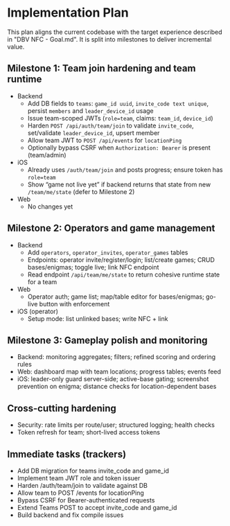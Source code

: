 # Implementation Plan

This plan aligns the current codebase with the target experience described in "DBV NFC - Goal.md". It is split into milestones to deliver incremental value.

## Milestone 1: Team join hardening and team runtime

- Backend
  - Add DB fields to `teams`: `game_id uuid`, `invite_code text unique`, persist `members` and `leader_device_id` usage
  - Issue team-scoped JWTs (`role=team`, claims: `team_id`, `device_id`)
  - Harden `POST /api/auth/team/join` to validate `invite_code`, set/validate `leader_device_id`, upsert member
  - Allow team JWT to `POST /api/events` for `locationPing`
  - Optionally bypass CSRF when `Authorization: Bearer` is present (team/admin)
- iOS
  - Already uses `/auth/team/join` and posts progress; ensure token has `role=team`
  - Show “game not live yet” if backend returns that state from new `/team/me/state` (defer to Milestone 2)
- Web
  - No changes yet

## Milestone 2: Operators and game management

- Backend
  - Add `operators`, `operator_invites`, `operator_games` tables
  - Endpoints: operator invite/register/login; list/create games; CRUD bases/enigmas; toggle live; link NFC endpoint
  - Read endpoint `/api/team/me/state` to return cohesive runtime state for a team
- Web
  - Operator auth; game list; map/table editor for bases/enigmas; go-live button with enforcement
- iOS (operator)
  - Setup mode: list unlinked bases; write NFC + link

## Milestone 3: Gameplay polish and monitoring

- Backend: monitoring aggregates; filters; refined scoring and ordering rules
- Web: dashboard map with team locations; progress tables; events feed
- iOS: leader-only guard server-side; active-base gating; screenshot prevention on enigma; distance checks for location-dependent bases

## Cross-cutting hardening

- Security: rate limits per route/user; structured logging; health checks
- Token refresh for team; short-lived access tokens

## Immediate tasks (trackers)

- Add DB migration for teams invite_code and game_id
- Implement team JWT role and token issuer
- Harden /auth/team/join to validate against DB
- Allow team to POST /events for locationPing
- Bypass CSRF for Bearer-authenticated requests
- Extend Teams POST to accept invite_code and game_id
- Build backend and fix compile issues
